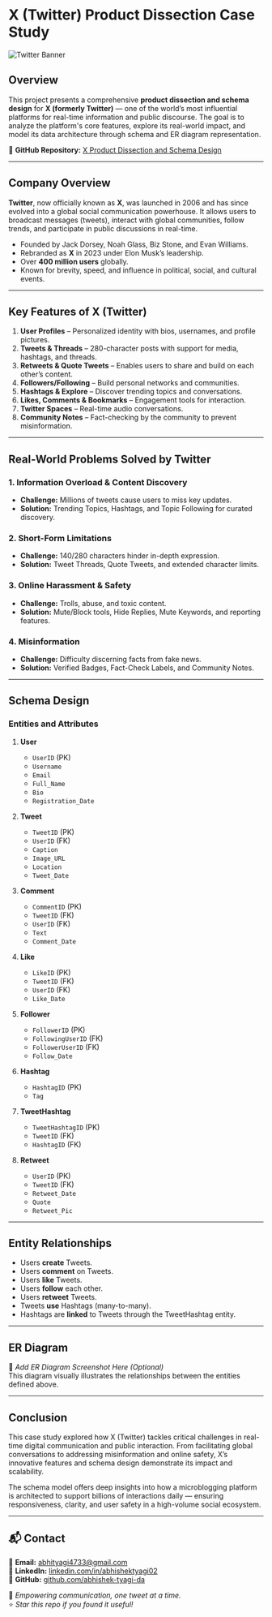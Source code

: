 # **X (Twitter) Product Dissection Case Study**

![Twitter Banner](https://github.com/user-attachments/assets/twitter-banner.jpg)

## **Overview**
This project presents a comprehensive **product dissection and schema design** for **X (formerly Twitter)** — one of the world’s most influential platforms for real-time information and public discourse. The goal is to analyze the platform's core features, explore its real-world impact, and model its data architecture through schema and ER diagram representation.

🔗 **GitHub Repository:** [X Product Dissection and Schema Design](https://github.com/your-repo-link)

---

## **Company Overview**
**Twitter**, now officially known as **X**, was launched in 2006 and has since evolved into a global social communication powerhouse. It allows users to broadcast messages (tweets), interact with global communities, follow trends, and participate in public discussions in real-time.

- Founded by Jack Dorsey, Noah Glass, Biz Stone, and Evan Williams.
- Rebranded as **X** in 2023 under Elon Musk’s leadership.
- Over **400 million users** globally.
- Known for brevity, speed, and influence in political, social, and cultural events.

---

## **Key Features of X (Twitter)**
1. **User Profiles** – Personalized identity with bios, usernames, and profile pictures.
2. **Tweets & Threads** – 280-character posts with support for media, hashtags, and threads.
3. **Retweets & Quote Tweets** – Enables users to share and build on each other’s content.
4. **Followers/Following** – Build personal networks and communities.
5. **Hashtags & Explore** – Discover trending topics and conversations.
6. **Likes, Comments & Bookmarks** – Engagement tools for interaction.
7. **Twitter Spaces** – Real-time audio conversations.
8. **Community Notes** – Fact-checking by the community to prevent misinformation.

---

## **Real-World Problems Solved by Twitter**

### 1. **Information Overload & Content Discovery**
- **Challenge:** Millions of tweets cause users to miss key updates.
- **Solution:** Trending Topics, Hashtags, and Topic Following for curated discovery.

### 2. **Short-Form Limitations**
- **Challenge:** 140/280 characters hinder in-depth expression.
- **Solution:** Tweet Threads, Quote Tweets, and extended character limits.

### 3. **Online Harassment & Safety**
- **Challenge:** Trolls, abuse, and toxic content.
- **Solution:** Mute/Block tools, Hide Replies, Mute Keywords, and reporting features.

### 4. **Misinformation**
- **Challenge:** Difficulty discerning facts from fake news.
- **Solution:** Verified Badges, Fact-Check Labels, and Community Notes.

---

## **Schema Design**

### **Entities and Attributes**

1. **User**
   - `UserID` (PK)
   - `Username`
   - `Email`
   - `Full_Name`
   - `Bio`
   - `Registration_Date`

2. **Tweet**
   - `TweetID` (PK)
   - `UserID` (FK)
   - `Caption`
   - `Image_URL`
   - `Location`
   - `Tweet_Date`

3. **Comment**
   - `CommentID` (PK)
   - `TweetID` (FK)
   - `UserID` (FK)
   - `Text`
   - `Comment_Date`

4. **Like**
   - `LikeID` (PK)
   - `TweetID` (FK)
   - `UserID` (FK)
   - `Like_Date`

5. **Follower**
   - `FollowerID` (PK)
   - `FollowingUserID` (FK)
   - `FollowerUserID` (FK)
   - `Follow_Date`

6. **Hashtag**
   - `HashtagID` (PK)
   - `Tag`

7. **TweetHashtag**
   - `TweetHashtagID` (PK)
   - `TweetID` (FK)
   - `HashtagID` (FK)

8. **Retweet**
   - `UserID` (PK)
   - `TweetID` (FK)
   - `Retweet_Date`
   - `Quote`
   - `Retweet_Pic`

---

## **Entity Relationships**

- Users **create** Tweets.
- Users **comment** on Tweets.
- Users **like** Tweets.
- Users **follow** each other.
- Users **retweet** Tweets.
- Tweets **use** Hashtags (many-to-many).
- Hashtags are **linked** to Tweets through the TweetHashtag entity.

---

## **ER Diagram**
📌 *Add ER Diagram Screenshot Here (Optional)*  
This diagram visually illustrates the relationships between the entities defined above.

---

## **Conclusion**
This case study explored how X (Twitter) tackles critical challenges in real-time digital communication and public interaction. From facilitating global conversations to addressing misinformation and online safety, X’s innovative features and schema design demonstrate its impact and scalability.

The schema model offers deep insights into how a microblogging platform is architected to support billions of interactions daily — ensuring responsiveness, clarity, and user safety in a high-volume social ecosystem.

---

## 📬 Contact
📩 **Email:** [abhityagi4733@gmail.com](mailto:abhityagi4733@gmail.com)  
🔗 **LinkedIn:** [linkedin.com/in/abhishektyagi02](https://linkedin.com/in/abhishektyagi02)  
🔗 **GitHub:** [github.com/abhishek-tyagi-da](https://github.com/abhishek-tyagi-da)

🚀 *Empowering communication, one tweet at a time.*  
⭐ *Star this repo if you found it useful!*
